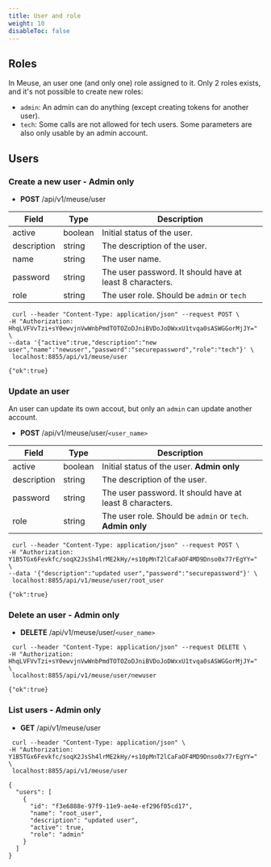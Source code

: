 ```yaml
---
title: User and role
weight: 10
disableToc: false
---
```


## Roles

In Meuse, an user one (and only one) role assigned to it. Only 2 roles exists, and it's not possible to create new roles:

- `admin`: An admin can do anything (except creating tokens for another user).
- `tech`: Some calls are not allowed for tech users. Some parameters are also only usable by an admin account.

## Users

### Create a new user  - Admin only

- **POST** /api/v1/meuse/user

| Field | Type | Description |
| ------ | ----------- | ----------- |
| active    | boolean | Initial status of the user. |
| description | string | The description of the user. |
| name    | string | The user name. |
| password | string | The user password. It should have at least 8 characters. |
| role    |  string | The user role. Should be `admin` or `tech` |

```
 curl --header "Content-Type: application/json" --request POST \
-H "Authorization: HhqLVFVvTzi+sY0ewvjnVwWnbPmdTOTOZoDJniBVDoJoDWxxU1tvqa0sASWGGorMjJY=" \
--data '{"active":true,"description":"new user","name":"newuser","password":"securepassword","role":"tech"}' \
 localhost:8855/api/v1/meuse/user

{"ok":true}
```

### Update an user

An user can update its own accout, but only an `admin` can update another account.

- **POST** /api/v1/meuse/user/`<user_name>`

| Field | Type | Description |
| ------ | ----------- | ----------- |
| active    | boolean | Initial status of the user. **Admin only** |
| description | string | The description of the user. |
| password | string | The user password. It should have at least 8 characters. |
| role    |  string | The user role. Should be `admin` or `tech`. **Admin only** |

```
 curl --header "Content-Type: application/json" --request POST \
-H "Authorization: Y1B5TGx6Fevkfc/soqX2JsSh4lrME2kHy/+s10pMnT2lCaFaOF4MD9Dnso0x77rEgYY=" \
--data '{"description":"updated user","password":"securepassword"}' \
 localhost:8855/api/v1/meuse/user/root_user

{"ok":true}
```

### Delete an user - Admin only

- **DELETE** /api/v1/meuse/user/`<user_name>`

```
 curl --header "Content-Type: application/json" --request DELETE \
-H "Authorization: HhqLVFVvTzi+sY0ewvjnVwWnbPmdTOTOZoDJniBVDoJoDWxxU1tvqa0sASWGGorMjJY=" \
 localhost:8855/api/v1/meuse/user/newuser

{"ok":true}
```

### List users - Admin only

- **GET** /api/v1/meuse/user

```
 curl --header "Content-Type: application/json" \
-H "Authorization: Y1B5TGx6Fevkfc/soqX2JsSh4lrME2kHy/+s10pMnT2lCaFaOF4MD9Dnso0x77rEgYY=" \
 localhost:8855/api/v1/meuse/user

{
  "users": [
    {
      "id": "f3e6888e-97f9-11e9-ae4e-ef296f05cd17",
      "name": "root_user",
      "description": "updated user",
      "active": true,
      "role": "admin"
    }
  ]
}
```
